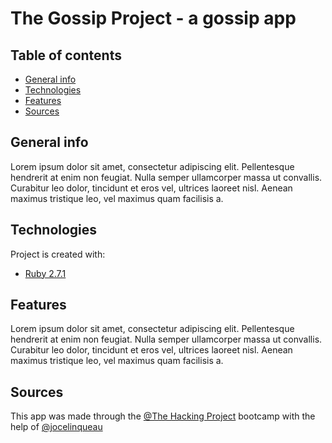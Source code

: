 # The Gossip Project - a gossip app 

## Table of contents
* [General info](#general-info)
* [Technologies](#technologies)
* [Features](#features)
* [Sources](#sources)

## General info
Lorem ipsum dolor sit amet, consectetur adipiscing elit. Pellentesque hendrerit at enim non feugiat. 
Nulla semper ullamcorper massa ut convallis. Curabitur leo dolor, tincidunt et eros vel, ultrices laoreet nisl. Aenean maximus tristique leo, vel maximus quam facilisis a.
	
## Technologies
Project is created with:
* [Ruby 2.7.1](https://ruby-doc.org/core-2.7.1/)
	
## Features
Lorem ipsum dolor sit amet, consectetur adipiscing elit. Pellentesque hendrerit at enim non feugiat. 
Nulla semper ullamcorper massa ut convallis. Curabitur leo dolor, tincidunt et eros vel, ultrices laoreet nisl. Aenean maximus tristique leo, vel maximus quam facilisis a.

## Sources
This app was made through the [@The Hacking Project](https://www.thehackingproject.org) bootcamp with the help of [@jocelinqueau](https://github.com/jocelinqueau)